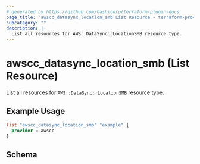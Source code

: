 ```yaml
---
# generated by https://github.com/hashicorp/terraform-plugin-docs
page_title: "awscc_datasync_location_smb List Resource - terraform-provider-awscc"
subcategory: ""
description: |-
  List all resources for AWS::DataSync::LocationSMB resource type.
---
```


# awscc_datasync_location_smb (List Resource)

List all resources for `AWS::DataSync::LocationSMB` resource type.

## Example Usage

```terraform
list "awscc_datasync_location_smb" "example" {
  provider = awscc
}
```

<!-- schema generated by tfplugindocs -->
## Schema
